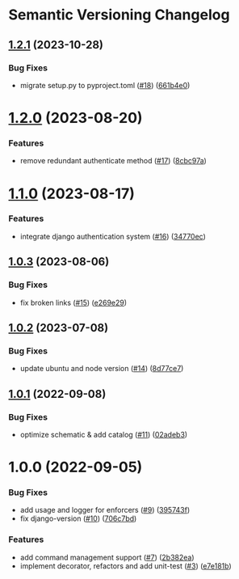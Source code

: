 # Semantic Versioning Changelog

## [1.2.1](https://github.com/pycasbin/django-authorization/compare/v1.2.0...v1.2.1) (2023-10-28)


### Bug Fixes

* migrate setup.py to pyproject.toml ([#18](https://github.com/pycasbin/django-authorization/issues/18)) ([661b4e0](https://github.com/pycasbin/django-authorization/commit/661b4e0bef49247e8b447a33978e8c1439119b5c))

# [1.2.0](https://github.com/pycasbin/django-authorization/compare/v1.1.0...v1.2.0) (2023-08-20)


### Features

* remove redundant authenticate method ([#17](https://github.com/pycasbin/django-authorization/issues/17)) ([8cbc97a](https://github.com/pycasbin/django-authorization/commit/8cbc97aba4893e95c312f428bb4ed7f1579f21db))

# [1.1.0](https://github.com/pycasbin/django-authorization/compare/v1.0.3...v1.1.0) (2023-08-17)


### Features

* integrate django authentication system ([#16](https://github.com/pycasbin/django-authorization/issues/16)) ([34770ec](https://github.com/pycasbin/django-authorization/commit/34770ecd5e11f7a05c78b60d234e6975abfe4f4e))

## [1.0.3](https://github.com/pycasbin/django-authorization/compare/v1.0.2...v1.0.3) (2023-08-06)


### Bug Fixes

* fix broken links ([#15](https://github.com/pycasbin/django-authorization/issues/15)) ([e269e29](https://github.com/pycasbin/django-authorization/commit/e269e2989348b586e5cf1d63bda0cf2e6ca1e205))

## [1.0.2](https://github.com/pycasbin/django-authorization/compare/v1.0.1...v1.0.2) (2023-07-08)


### Bug Fixes

* update ubuntu and node version ([#14](https://github.com/pycasbin/django-authorization/issues/14)) ([8d77ce7](https://github.com/pycasbin/django-authorization/commit/8d77ce740a03cbf3e25d0f82e4a894e983c04bb0))

## [1.0.1](https://github.com/pycasbin/django-authorization/compare/v1.0.0...v1.0.1) (2022-09-08)


### Bug Fixes

* optimize schematic & add catalog ([#11](https://github.com/pycasbin/django-authorization/issues/11)) ([02adeb3](https://github.com/pycasbin/django-authorization/commit/02adeb3388c75b699db9dc1bc42eda1ed5d0679e))

# 1.0.0 (2022-09-05)


### Bug Fixes

* add usage and logger for enforcers ([#9](https://github.com/pycasbin/django-authorization/issues/9)) ([395743f](https://github.com/pycasbin/django-authorization/commit/395743fd504ebd44c536d6661abde80531300071))
* fix django-version ([#10](https://github.com/pycasbin/django-authorization/issues/10)) ([706c7bd](https://github.com/pycasbin/django-authorization/commit/706c7bd1626c7ce5bcc0ab1cb58c08d20ed30f8a))


### Features

* add command management support ([#7](https://github.com/pycasbin/django-authorization/issues/7)) ([2b382ea](https://github.com/pycasbin/django-authorization/commit/2b382ea150b7eed3daaa6ea801fc5f71f66ef770))
* implement decorator, refactors and add unit-test ([#3](https://github.com/pycasbin/django-authorization/issues/3)) ([e7e181b](https://github.com/pycasbin/django-authorization/commit/e7e181b88ff1dd13f142715a4bed34686c5a4e8f))
